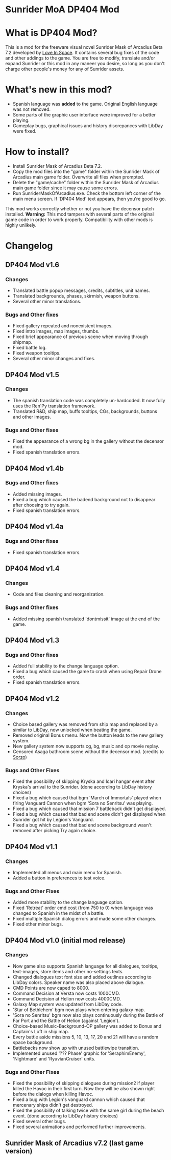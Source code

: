 # Sunrider MoA DP404 Mod
# What is DP404 Mod?
This is a mod for the freeware visual novel Sunrider Mask of Arcadius Beta 7.2 developed by [Love In Space](https://forum.loveinspace.moe/).
It contains several bug fixes of the code and other addings to the game.
You are free to modify, translate and/or expand Sunrider or this mod in any maneer you desire, so long as you don't charge other people's money for any of Sunrider assets.

# What's new in this mod?
- Spanish language was **added** to the game. Original English language was not removed.
- Some parts of the graphic user interface were improved for a better playing.
- Gameplay bugs, graphical issues and history discrepances with LibDay were fixed.

# How to install?
- Install Sunrider Mask of Arcadius Beta 7.2.
- Copy the mod files into the "game" folder within the Sunrider Mask of Arcadius main game folder. Overwrite all files when prompted.
- Delete the "game/cache" folder within the Sunrider Mask of Arcadius main game folder since it may cause some errors.
- Run SunriderMaskOfArcadius.exe. Check the bottom left corner of the main menu screen. If 'DP404 Mod' text appears, then you're good to go.

This mod works correctly whether or not you have the decensor patch installed.
**Warning:** This mod tampers with several parts of the original game code in order to work properly. Compatibility with other mods is highly unlikely.

# Changelog

## DP404 Mod v1.6

### Changes
- Translated battle popup messages, credits, subtitles, unit names.
- Translated backgrounds, phases, skirmish, weapon buttons.
- Several other minor translations.

### Bugs and Other fixes
- Fixed gallery repeated and nonexistent images.
- Fixed intro images, map images, thumbs.
- Fixed brief appearance of previous scene when moving through shipmap.
- Fixed battle log.
- Fixed weapon tooltips.
- Several other minor changes and fixes.

## DP404 Mod v1.5

### Changes
- The spanish translation code was completely un-hardcoded. It now fully uses the Ren'Py translation framework.
- Translated R&D, ship map, buffs tooltips, CGs, backgrounds, buttons and other images.

### Bugs and Other fixes
- Fixed the appearance of a wrong bg in the gallery without the decensor mod.
- Fixed spanish translation errors.

## DP404 Mod v1.4b

### Bugs and Other fixes
- Added missing images.
- Fixed a bug which caused the badend background not to disappear after choosing to try again.
- Fixed spanish translation errors.

## DP404 Mod v1.4a

### Bugs and Other fixes
- Fixed spanish translation errors.

## DP404 Mod v1.4

### Changes
- Code and files cleaning and reorganization.

### Bugs and Other fixes
- Added missing spanish translated 'dontmissit' image at the end of the game.

## DP404 Mod v1.3

### Bugs and Other fixes
- Added full stability to the change language option.
- Fixed a bug which caused the game to crash when using Repair Drone order.
- Fixed spanish translation errors.

## DP404 Mod v1.2

### Changes
- Choice based gallery was removed from ship map and replaced by a similar to LibDay, now unlocked when beating the game.
- Removed original Bonus menu. Now the button leads to the new gallery system.
- New gallery system now supports cg, bg, music and op movie replay.
- Censored Asaga bathroom scene without the decensor mod. (credits to [Sorzo](https://forum.loveinspace.moe/thread/516/sorzos-sprite-packs-miscellaneous-tweaks))

### Bugs and Other Fixes
- Fixed the possibility of skipping Kryska and Icari hangar event after Kryska's arrival to the Sunrider. (done according to LibDay history choices)
- Fixed a bug which caused that bgm 'March of Immortals' played when firing Vanguard Cannon when bgm 'Sora no Senritsu' was playing.
- Fixed a bug which caused that mission 7 battleback didn't get displayed.
- Fixed a bug which caused that bad end scene didn't get displayed when Sunrider got hit by Legion's Vanguard.
- Fixed a bug which caused that bad end scene background wasn't removed after picking Try again choice.

## DP404 Mod v1.1

### Changes
- Implemented all menus and main menu for Spanish.
- Added a button in preferences to test voice.

### Bugs and Other Fixes
- Added more stability to the change language option.
- Fixed 'Retreat' order cmd cost (from 750 to 0) when language was changed to Spanish in the midst of a battle.
- Fixed multiple Spanish dialog errors and made some other changes.
- Fixed other minor bugs.

## DP404 Mod v1.0 (initial mod release)

### Changes
- Now game also supports Spanish language for all dialogues, tooltips, text-images, store items and other no-settings texts.
- Changed dialogues text font size and added outlines according to LibDay colors. Speaker name was also placed above dialogue.
- CMD Points are now caped to 8000.
- Command Decision at Versta now costs 1000CMD.
- Command Decision at Helion now costs 4000CMD.
- Galaxy Map system was updated from LibDay code.
- 'Star of Bethlehem' bgm now plays when entering galaxy map.
- 'Sora no Senritsu' bgm now also plays continuously during the Battle of Far Port and the Battle of Helion (against 'Legion').
- Choice-based Music-Background-OP gallery was added to Bonus and Captain's Loft in ship map.
- Every battle aside missions 5, 10, 13, 17, 20 and 21 will have a random space background.
- Battlebacks now show up with unused battlewipe transition.
- Implemented unused '??? Phase' graphic for 'SeraphimEnemy', 'Nightmare' and 'RyuvianCruiser' units.

### Bugs and Other Fixes
- Fixed the possibility of skipping dialogues during mission2 if player killed the Havoc in their first turn. Now they will be also shown right before the dialogs when killing Havoc.
- Fixed a bug with Legion's vanguard cannon which caused that mercenary ships didn't get destroyed.
- Fixed the possibility of talking twice with the same girl during the beach event. (done according to LibDay history choices)
- Fixed several other bugs.
- Fixed several animations and performed further improvements.

## Sunrider Mask of Arcadius v7.2 (last game version)
